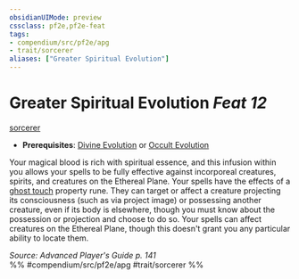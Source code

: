 ```yaml
---
obsidianUIMode: preview
cssclass: pf2e,pf2e-feat
tags:
- compendium/src/pf2e/apg
- trait/sorcerer
aliases: ["Greater Spiritual Evolution"]
---
```

# Greater Spiritual Evolution  *Feat 12*  
[sorcerer](../../Rules/traits/sorcerer.md)  

- **Prerequisites**: [Divine Evolution](divine-evolution.md) or [Occult Evolution](occult-evolution.md)

Your magical blood is rich with spiritual essence, and this infusion within you allows your spells to be fully effective against incorporeal creatures, spirits, and creatures on the Ethereal Plane. Your spells have the effects of a [ghost touch](../equipment/items/ghost-touch.md) property rune. They can target or affect a creature projecting its consciousness (such as via project image) or possessing another creature, even if its body is elsewhere, though you must know about the possession or projection and choose to do so. Your spells can affect creatures on the Ethereal Plane, though this doesn't grant you any particular ability to locate them.

*Source: Advanced Player's Guide p. 141*  
%% #compendium/src/pf2e/apg #trait/sorcerer %%